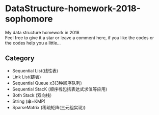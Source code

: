 # DataStructure-homework-2018-sophomore
My data structure homework in 2018   
Feel free to give it a star or leave a comment here, if you like the codes or the codes help you a little...
## Category
* Sequential List(线性表)
* Link List(链表)
* Sequential Queue x3(3种顺序队列)
* Sequential StacK (顺序栈包括表达式求值等应用)
* Both Stack (双向栈) 
* String (串+KMP)
* SparseMatrix (稀疏矩阵(三元组实现))
